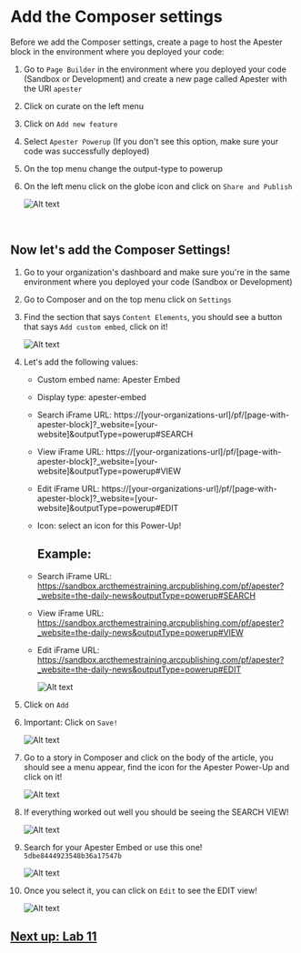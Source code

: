 # Add the Composer settings

Before we add the Composer settings, create a page to host the Apester block in the environment where you deployed your code:

1. Go to `Page Builder` in the environment where you deployed your code (Sandbox or Development) and create a new page called Apester with the URI `apester`

3. Click on curate on the left menu

4. Click on `Add new feature`

5. Select `Apester Powerup` (If you don't see this option, make sure your code was successfully deployed)

6. On the top menu change the output-type to powerup

7. On the left menu click on the globe icon and click on `Share and Publish`

    ![Alt text](./assets/pb.png "Page Builder")

&nbsp;
## Now let's add the Composer Settings!

1. Go to your organization's dashboard and make sure you're in the same environment where you deployed your code (Sandbox or Development)

2. Go to Composer and on the top menu click on `Settings`

3. Find the section that says `Content Elements`, you should see a button that says `Add custom embed`, click on it!

    ![Alt text](./assets/composer1.png "Composer")

4. Let's add the following values:

    - Custom embed name: Apester Embed
    - Display type: apester-embed
    - Search iFrame URL: https://[your-organizations-url]/pf/[page-with-apester-block]?_website=[your-website]&outputType=powerup#SEARCH

    - View iFrame URL: https://[your-organizations-url]/pf/[page-with-apester-block]?_website=[your-website]&outputType=powerup#VIEW

    - Edit iFrame URL: https://[your-organizations-url]/pf/[page-with-apester-block]?_website=[your-website]&outputType=powerup#EDIT

    - Icon: select an icon for this Power-Up!

        ## Example:


    - Search iFrame URL: https://sandbox.arcthemestraining.arcpublishing.com/pf/apester?_website=the-daily-news&outputType=powerup#SEARCH
    - View iFrame URL: https://sandbox.arcthemestraining.arcpublishing.com/pf/apester?_website=the-daily-news&outputType=powerup#VIEW
    - Edit iFrame URL: https://sandbox.arcthemestraining.arcpublishing.com/pf/apester?_website=the-daily-news&outputType=powerup#EDIT


        ![Alt text](./assets/composer2.png "Composer")

5. Click on `Add`

6. Important: Click on `Save!`

    ![Alt text](./assets/composer3.png "Composer")

7. Go to a story in Composer and click on the body of the article, you should see a menu appear, find the icon for the Apester Power-Up and click on it!

    ![Alt text](./assets/composer4.png "Composer")

8. If everything worked out well you should be seeing the SEARCH VIEW!

    ![Alt text](./assets/composer5.png "Composer")

9. Search for your Apester Embed or use this one! `5dbe8444923548b36a17547b`

    ![Alt text](./assets/composer6.png "Composer")

10. Once you select it, you can click on `Edit` to see the EDIT view!

    ![Alt text](./assets/composer7.png "Composer")

## [Next up: Lab 11](https://github.com/arc-partners/Fusion-Training-User-Stories/tree/powerups-lab-11)
